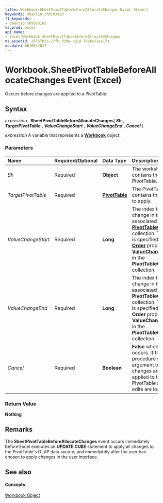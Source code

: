 ```yaml
---
title: Workbook.SheetPivotTableBeforeAllocateChanges Event (Excel)
keywords: vbaxl10.chm503103
f1_keywords:
- vbaxl10.chm503103
ms.prod: excel
api_name:
- Excel.Workbook.SheetPivotTableBeforeAllocateChanges
ms.assetid: 2f767b5b-27fb-33de-c91d-76bbc52ea171
ms.date: 06/08/2017
---
```



# Workbook.SheetPivotTableBeforeAllocateChanges Event (Excel)

Occurs before changes are applied to a PivotTable.


## Syntax

 _expression_ . **SheetPivotTableBeforeAllocateChanges**( **_Sh_** , **_TargetPivotTable_** , **_ValueChangeStart_** , **_ValueChangeEnd_** , **_Cancel_** )

 _expression_ A variable that represents a **[Workbook](Excel.Workbook.md)** object.


### Parameters



|**Name**|**Required/Optional**|**Data Type**|**Description**|
|:-----|:-----|:-----|:-----|
| _Sh_|Required| **Object**|The worksheet that contains the PivotTable.|
| _TargetPivotTable_|Required| **[PivotTable](Excel.PivotTable.md)**|The PivotTable that contains the changes to apply.|
| _ValueChangeStart_|Required| **Long**|The index to the first change in the associated  **[PivotTableChangeList](Excel.PivotTableChangeList.md)** collection. The index is specified by the **[Order](Excel.ValueChange.Order.md)** property of the **[ValueChange](Excel.ValueChange.md)** object in the **PivotTableChangeList** collection.|
| _ValueChangeEnd_|Required| **Long**|The index to the last change in the associated  **PivotTableChangeList** collection. The index is specified by the **Order** property of the **ValueChange** object in the **PivotTableChangeList** collection.|
| _Cancel_|Required| **Boolean**| **False** when the event occurs. If the event procedure sets this argument to **True** , the changes are not applied to the PivotTable and all edits are lost.|

### Return Value

 **Nothing**


## Remarks

The  **SheetPivotTableBeforeAllocateChanges** event occurs immediately before Excel executes an **UPDATE CUBE** statement to apply all changes to the PivotTable's OLAP data source, and immediately after the user has chosen to apply changes in the user interface.


## See also


#### Concepts


[Workbook Object](Excel.Workbook.md)

